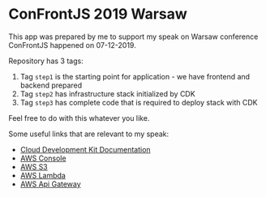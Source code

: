# ConFrontJS 2019 Warsaw

This app was prepared by me to support my speak on Warsaw conference ConFrontJS happened on 07-12-2019.

Repository has 3 tags:
1. Tag `step1` is the starting point for application - we have frontend and backend prepared
2. Tag `step2` has infrastructure stack initialized by CDK
3. Tag `step3` has complete code that is required to deploy stack with CDK

Feel free to do with this whatever you like.

Some useful links that are relevant to my speak:
* [Cloud Development Kit Documentation](https://docs.aws.amazon.com/en_pv/cdk/latest/guide/home.html)
* [AWS Console](https://aws.amazon.com/console/)
* [AWS S3](https://aws.amazon.com/s3/)
* [AWS Lambda](https://aws.amazon.com/lambda/)
* [AWS Api Gateway](https://aws.amazon.com/api-gateway/)
